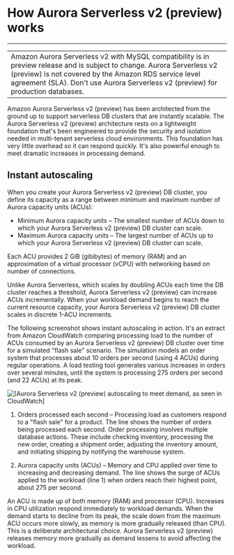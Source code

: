 # How Aurora Serverless v2 \(preview\) works<a name="aurora-serverless-2.how-it-works"></a>


****  

|  | 
| --- |
| Amazon Aurora Serverless v2 with MySQL compatibility is in preview release and is subject to change\. Aurora Serverless v2 \(preview\) is not covered by the Amazon RDS service level agreement \(SLA\)\. Don't use Aurora Serverless v2 \(preview\) for production databases\. | 

Amazon Aurora Serverless v2 \(preview\) has been architected from the ground up to support serverless DB clusters that are instantly scalable\. The Aurora Serverless v2 \(preview\) architecture rests on a lightweight foundation that's been engineered to provide the security and isolation needed in multi\-tenant serverless cloud environments\. This foundation has very little overhead so it can respond quickly\. It's also powerful enough to meet dramatic increases in processing demand\.

## Instant autoscaling<a name="aurora-serverless-2.how-it-works.autoscaling"></a>

When you create your Aurora Serverless v2 \(preview\) DB cluster, you define its capacity as a range between minimum and maximum number of Aurora capacity units \(ACUs\): 
+ Minimum Aurora capacity units – The smallest number of ACUs down to which your Aurora Serverless v2 \(preview\) DB cluster can scale\. 
+ Maximum Aurora capacity units – The largest number of ACUs up to which your Aurora Serverless v2 \(preview\) DB cluster can scale\.

Each ACU provides 2 GiB \(gibibytes\) of memory \(RAM\) and an approximation of a virtual processor \(vCPU\) with networking based on number of connections\. 

Unlike Aurora Serverless, which scales by doubling ACUs each time the DB cluster reaches a threshold, Aurora Serverless v2 \(preview\) can increase ACUs incrementally\. When your workload demand begins to reach the current resource capacity, your Aurora Serverless v2 \(preview\) DB cluster scales in discrete 1\-ACU increments\. 

 The following screenshot shows instant autoscaling in action\. It's an extract from Amazon CloudWatch comparing processing load to the number of ACUs consumed by an Aurora Serverless v2 \(preview\) DB cluster over time for a simulated "flash sale" scenario\. The simulation models an order system that processes about 10 orders per second \(using 4 ACUs\) during regular operations\. A load testing tool generates various increases in orders over several minutes, until the system is processing 275 orders per second \(and 22 ACUs\) at its peak\. 

![\[Aurora Serverless v2 (preview) autoscaling to meet demand, as seen in CloudWatch\]](http://docs.aws.amazon.com/AmazonRDS/latest/AuroraUserGuide/images/aurora-sles2-autoscaling-in-action.png)

1. Orders processed each second – Processing load as customers respond to a "flash sale" for a product\. The line shows the number of orders being processed each second\. Order processing involves multiple database actions\. These include checking inventory, processing the new order, creating a shipment order, adjusting the inventory amount, and initiating shipping by notifying the warehouse system\. 

1. Aurora capacity units \(ACUs\) – Memory and CPU applied over time to increasing and decreasing demand\. The line shows the surge of ACUs applied to the workload \(line 1\) when orders reach their highest point, about 275 per second\. 

An ACU is made up of both memory \(RAM\) and processor \(CPU\)\. Increases in CPU utilization respond immediately to workload demands\. When the demand starts to decline from its peak, the scale down from the maximum ACU occurs more slowly, as memory is more gradually released \(than CPU\)\. This is a deliberate architectural choice\. Aurora Serverless v2 \(preview\) releases memory more gradually as demand lessens to avoid affecting the workload\.